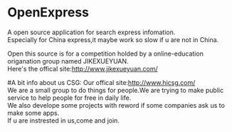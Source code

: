 # OpenExpress
A open source application for search express infomation.<br>
Especially for China express,it maybe work so slow if u are not in China.<br>

Open this source is for a competition holded by a online-education origanation group named JIKEXUEYUAN.<br>
Here's the offical site:<a href="http://www.jikexueyuan.com/">http://www.jikexueyuan.com/</a>

#A bit info about us CSG:
Our offical site:<a href="http://www.hicsg.com/">http://www.hicsg.com/</a><br>
We are a small group to do things for people.We are trying to make public service to help people for free in daily life.<br>
We also develope some projects with reword if some companies ask us to make some apps.<br>
If u are instrested in us,come and join.
